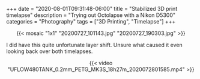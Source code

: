 +++
date = "2020-08-01T09:31:48-06:00"
title = "Stabilized 3D print timelapse"
description = "Trying out Octolapse with a Nikon D5300"
categories = "Photography"
tags = ["3D Printing", "Timelapse"]
+++

<center>
  {{< mosaic "1x1" "20200727_101143.jpg" "20200727_190303.jpg" >}}
</center>

I did have this quite unfortunate layer shift. Unsure what caused it even looking back over both timelapses.

<center>
  {{< video "UFLOW480TANK_0.2mm_PETG_MK3S_18h27m_2020072801585.mp4" >}}
</center>